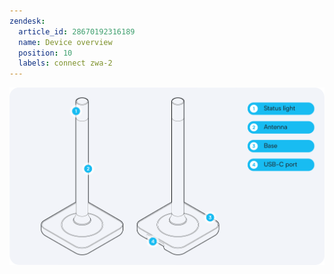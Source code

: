 ```yaml
---
zendesk:
  article_id: 28670192316189
  name: Device overview
  position: 10
  labels: connect zwa-2
---
```


![Image of device wit labeled parts: status light, antenna, base, USB-C port](/static/img/connect-zwa-2/zwa-2-device-overview.png)